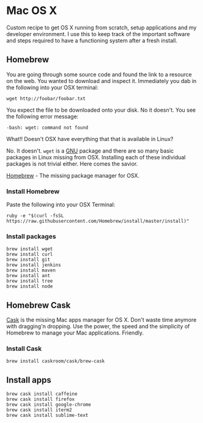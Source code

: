 # Mac OS X
Custom recipe to get OS X running from scratch, setup applications and my developer environment. 
I use this to keep track of the important software and steps required to have a functioning system after a fresh install.

## Homebrew

You are going through some source code and found the link to a resource on the web. You wanted to download and inspect it. Immediately you dab in the following into your OSX terminal:
```
wget http://foobar/foobar.txt
```
You expect the file to be downloaded onto your disk. No it doesn't. You see the following error message:
```
-bash: wget: command not found
```
What!! Doesn't OSX have everything that that is available in Linux?

No. It doesn't. `wget` is a [GNU](https://www.gnu.org/home.en.html) package and there are so many basic packages in Linux missing from OSX. Installing each of these individual packages is not trivial either. Here comes the savior.

[Homebrew](http://brew.sh/) - The missing package manager for OSX.

### Install Homebrew

Paste the following into your OSX Terminal:
```
ruby -e "$(curl -fsSL https://raw.githubusercontent.com/Homebrew/install/master/install)"
```

### Install packages

```
brew install wget
brew install curl
brew install git
brew install jenkins
brew install maven
brew install ant
brew install tree
brew install node

```

## Homebrew Cask
[Cask](http://caskroom.io) is the missing Mac apps manager for OS X. Don't waste time anymore with dragging'n dropping. Use the power, the speed and the simplicity of Homebrew to manage your Mac applications. Friendly.

### Install Cask
```
brew install caskroom/cask/brew-cask
```

## Install apps
```
brew cask install caffeine
brew cask install firefox
brew cask install google-chrome
brew cask install iterm2
brew cask install sublime-text

```


